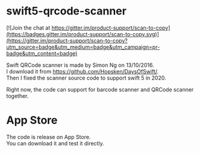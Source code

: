 # swift5-qrcode-scanner

[![Join the chat at https://gitter.im/product-support/scan-to-copy](https://badges.gitter.im/product-support/scan-to-copy.svg)](https://gitter.im/product-support/scan-to-copy?utm_source=badge&utm_medium=badge&utm_campaign=pr-badge&utm_content=badge)

Swift QRCode scanner is made by Simon Ng on 13/10/2016.    
I download it from https://github.com/Hopsken/DaysOfSwift/.   
Then I fixed the scanner source code to support swift 5 in 2020.  

Right now, the code can support for barcode scanner and QRCode scanner together. 

# App Store
The code is release on App Store.  
You can download it and test it directly.   
